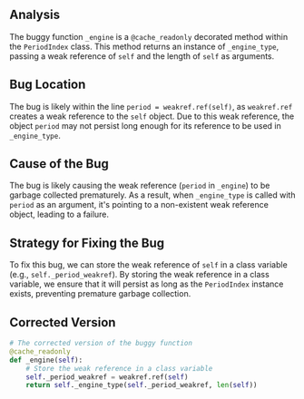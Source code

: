 ## Analysis
The buggy function `_engine` is a `@cache_readonly` decorated method within the `PeriodIndex` class. This method returns an instance of `_engine_type`, passing a weak reference of `self` and the length of `self` as arguments.

## Bug Location
The bug is likely within the line `period = weakref.ref(self)`, as `weakref.ref` creates a weak reference to the `self` object. Due to this weak reference, the object `period` may not persist long enough for its reference to be used in `_engine_type`.

## Cause of the Bug
The bug is likely causing the weak reference (`period` in `_engine`) to be garbage collected prematurely. As a result, when `_engine_type` is called with `period` as an argument, it's pointing to a non-existent weak reference object, leading to a failure.

## Strategy for Fixing the Bug
To fix this bug, we can store the weak reference of `self` in a class variable (e.g., `self._period_weakref`). By storing the weak reference in a class variable, we ensure that it will persist as long as the `PeriodIndex` instance exists, preventing premature garbage collection.

## Corrected Version
```python
# The corrected version of the buggy function
@cache_readonly
def _engine(self):
    # Store the weak reference in a class variable
    self._period_weakref = weakref.ref(self)
    return self._engine_type(self._period_weakref, len(self))
```